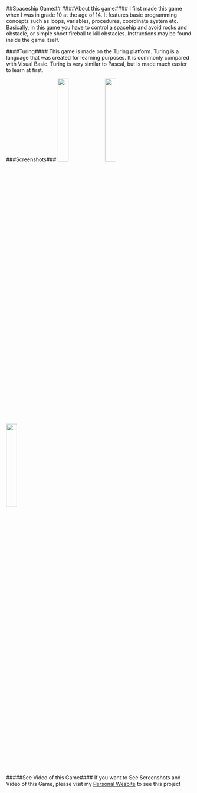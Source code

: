 ##Spaceship Game##
####About this game####
I first made this game when I was in grade 10 at the age of 14. It features basic programming concepts such as loops, variables, procedures, coordinate system etc. Basically, in this game you have to control a spacehip and avoid rocks and obstacle, or simple shoot fireball to kill obstacles. Instructions may be found inside the game itself. 

####Turing####
This game is made on the Turing platform. Turing is a language that was created for learning purposes. It is commonly compared with Visual Basic. Turing is very similar to Pascal, but is made much easier to learn at first. 


###Screenshots###
<img width="24%" src="https://ece.uwaterloo.ca/~zu2syed/zombiepic1.png.png" />&nbsp;
<img width="24%" src="https://ece.uwaterloo.ca/~zu2syed/zombiepic2.png.png" />&nbsp;
<img width="24%" src="https://ece.uwaterloo.ca/~zu2syed/zombiepic3.png.png" />&nbsp;


#####See Video of this Game####
If you want to See Screenshots and Video of this Game, please visit my <a href="https://ece.uwaterloo.ca/~zu2syed/projects.html#spaceship_game" >Personal Wesbite</a> to see this project
